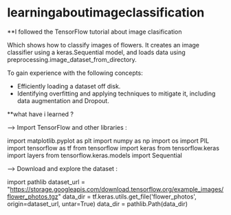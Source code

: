 # learningaboutimageclassification 


**I followed the TensorFlow tutorial about image clasification 

Which shows how to classify images of flowers. It creates an image classifier using a keras.Sequential model, and loads data using preprocessing.image_dataset_from_directory.

To gain experience with the following concepts:

- Efficiently loading a dataset off disk.
- Identifying overfitting and applying techniques to mitigate it, including data augmentation and Dropout.

**what have i learned ? 


--> Import TensorFlow and other libraries : 


import matplotlib.pyplot as plt
import numpy as np
import os
import PIL
import tensorflow as tf
from tensorflow import keras
from tensorflow.keras import layers
from tensorflow.keras.models import Sequential

--> Download and explore the dataset : 

import pathlib
dataset_url = "https://storage.googleapis.com/download.tensorflow.org/example_images/flower_photos.tgz"
data_dir = tf.keras.utils.get_file('flower_photos', origin=dataset_url, untar=True)
data_dir = pathlib.Path(data_dir)
